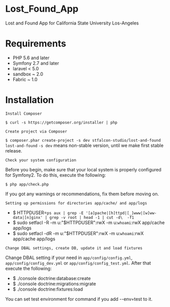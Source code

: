 # Lost_Found_App

Lost and Found App for California State University Los-Angeles

<h1>Requirements</h1>

- PHP 5.6 and later
- Symfony 2.7 and later
- laravel < 5.0
- sandbox ~ 2.0
- Fabric ~ 1.0

<h1>Installation</h1>

`Install Composer`

```$ curl -s https://getcomposer.org/installer | php```

`Create project via Composer`

```$ composer.phar create-project -s dev stfalcon-studio/lost-and-found lost-and-found```
```-s dev``` means non-stable version, until we make first stable release.

`Check your system configuration`

Before you begin, make sure that your local system is properly configured for Symfony2. To do this, execute the following:

```$ php app/check.php```

If you got any warnings or recommendations, fix them before moving on.

`Setting up permissions for directories app/cache/ and app/logs`

- $ HTTPDUSER=`ps aux | grep -E '[a]pache|[h]ttpd|[_]www|[w]ww-data|[n]ginx' | grep -v root | head -1 | cut -d\  -f1`
- $ sudo setfacl -R -m u:"$HTTPDUSER":rwX -m u:`whoami`:rwX app/cache app/logs
- $ sudo setfacl -dR -m u:"$HTTPDUSER":rwX -m u:`whoami`:rwX app/cache app/logs

`Change DBAL settings, create DB, update it and load fixtures`

Change DBAL setting if your need in `app/config/config.yml`, `app/config/config_dev.yml` or `app/config/config_test.yml`. After that execute the following:

- $ ./console doctrine:database:create
- $ ./console doctrine:migrations:migrate
- $ ./console doctrine:fixtures:load

You can set test environment for command if you add --env=test to it.
